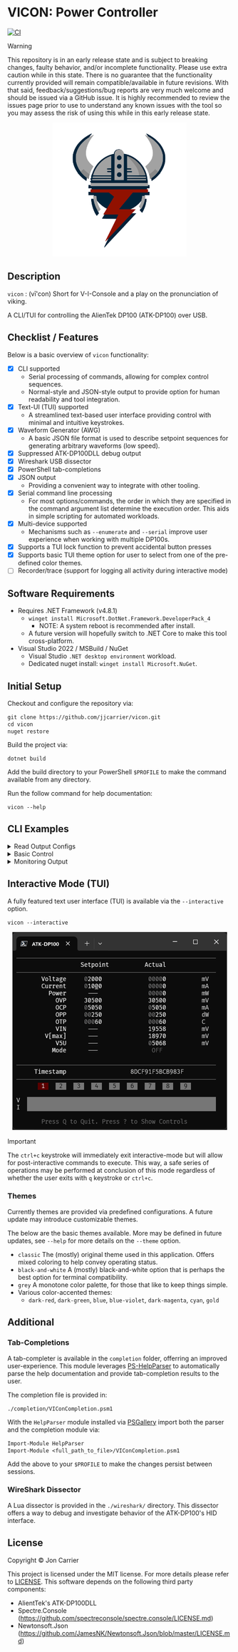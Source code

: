 # VICON: Power Controller

[![CI](https://github.com/jjcarrier/vicon/actions/workflows/ci.yml/badge.svg)](https://github.com/jjcarrier/vicon/actions/workflows/ci.yml)

> [!WARNING]
> This repository is in an early release state and is subject to breaking
> changes, faulty behavior, and/or incomplete functionality. Please use extra
> caution while in this state. There is no guarantee that the functionality
> currently provided will remain compatible/available in future revisions. With
> that said, feedback/suggestions/bug reports are very much welcome and should
> be issued via a GitHub issue. It is highly recommended to review the issues
> page prior to use to understand any known issues with the tool so you may
> assess the risk of using this while in this early release state.

<!-- markdownlint-disable -->
<p align="center">
  <img
    width="300"
    src="images/drawing.svg"
    alt="vicon – A power controller console"
  />
</p>
<!-- markdownlint-enable -->

## Description

`vicon` : (vī'con) Short for V-I-Console and a play on the pronunciation of viking.

A CLI/TUI for controlling the AlienTek DP100 (ATK-DP100) over USB.

## Checklist / Features

Below is a basic overview of `vicon` functionality:

- [x] CLI supported
  - Serial processing of commands, allowing for complex control sequences.
  - Normal-style and JSON-style output to provide option for human readability
    and tool integration.
- [x] Text-UI (TUI) supported
  - A streamlined text-based user interface providing control with minimal and
    intuitive keystrokes.
- [x] Waveform Generator (AWG)
  - A basic JSON file format is used to describe setpoint sequences for
    generating arbitrary waveforms (low speed).
- [x] Suppressed ATK-DP100DLL debug output
- [x] Wireshark USB dissector
- [x] PowerShell tab-completions
- [x] JSON output
  - Providing a convenient way to integrate with other tooling.
- [x] Serial command line processing
  - For most options/commands, the order in which they are specified in the
    command argument list determine the execution order. This aids in simple
    scripting for automated workloads.
- [x] Multi-device supported
  - Mechanisms such as `--enumerate` and `--serial` improve user experience when
    working with multiple DP100s.
- [x] Supports a TUI lock function to prevent accidental button presses
- [x] Supports basic TUI theme option for user to select from one of the pre-defined
  color themes.
- [ ] Recorder/trace (support for logging all activity during interactive mode)

## Software Requirements

- Requires .NET Framework (v4.8.1)
  - `winget install Microsoft.DotNet.Framework.DeveloperPack_4`
    - NOTE: A system reboot is recommended after install.
  - A future version will hopefully switch to .NET Core to make this tool
    cross-platform.
- Visual Studio 2022 / MSBuild / NuGet
  - Visual Studio `.NET desktop environment` workload.
  - Dedicated nuget install: `winget install Microsoft.NuGet`.

## Initial Setup

Checkout and configure the repository via:

```pwsh
git clone https://github.com/jjcarrier/vicon.git
cd vicon
nuget restore
```

Build the project via:

```pwsh
dotnet build
```

Add the build directory to your PowerShell `$PROFILE` to make the command
available from any directory.

Run the follow command for help documentation:

```pwsh
vicon --help
```

## CLI Examples

<details>
  <summary>Read Output Configs</summary>

This example shows how to read out the various configurable parameters of the device.

```pwsh
vicon --read-sys --read-out --read-pre 0 10 --json
```

```output
{"Command":"ReadSystem","Response":{"SystemParams":{"OPP":30,"OTP":60,"RPP":true,"AutoOn":false,"Backlight":1,"Volume":2}}}
{"Command":"ReadOutput","Response":{"Output":{"On":false,"Preset":0,"Setpoint":{"Voltage":3300,"Current":300,"OVP":8125,"OCP":250}}}}
{"Command":"ReadPreset","Response":{"Index":0,"Preset":{"Voltage":3300,"Current":300,"OVP":8125,"OCP":250}}}
{"Command":"ReadPreset","Response":{"Index":1,"Preset":{"Voltage":3300,"Current":200,"OVP":3500,"OCP":500}}}
...
{"Command":"ReadPreset","Response":{"Index":9,"Preset":{"Voltage":10000,"Current":5000,"OVP":30500,"OCP":5050}}}
```

</details>

<details>
  <summary>Basic Control</summary>

This example sets the output to 3.3V and a max current of 500mA. Afterwards,
delay for 500ms and then turn the output on, delay for 5 seconds and finally
turn the output off. All commands and responses are output in JSON format.

```pwsh
vicon --mv 3300 --ma 500 --delay 500 --on --delay 5000 --off --json
```

```output
{"Command":"WriteVoltage","Response":{"Voltage":3300,"Current":500,"OVP":8125,"OCP":250}}
{"Command":"WriteCurrent","Response":{"Voltage":3300,"Current":500,"OVP":8125,"OCP":250}}
{"Command":"WriteOutputOn","Response":{"On":true}}
{"Command":"WriteOutputOff","Response":{"On":false}}
```

</details>

<details>
  <summary>Monitoring Output</summary>

This example is a more involved example showing how one may read data from the
JSON output and convert it into a tabular form using PowerShell cmdlets. This
primarily serves to illustrate how PowerShell may be used as glue logic between
two CLI utilities to perform a more complicated task.

```pwsh
vicon --off --delay 1000 --mv 7500 --ma 400 --on --ra 50 1 --json | `
  ForEach-Object { $_ | ConvertFrom-Json } | `
  Where-Object { $_.Command -eq 'ReadActState' } | `
  Select-Object -ExpandProperty Response | `
  Select-Object -ExpandProperty ActiveState | `
  Select-Object -Property Timestamp,FaultStatus,OutputMode,Voltage,Current | `
  Format-Table
```

```output
Timestamp        FaultStatus OutputMode Voltage Current
---------        ----------- ---------- ------- -------
11:50:50.6286131           0          0     285      61
11:50:50.6421596           0          1    6432     188
11:50:50.6574657           0          1    7087     148
11:50:50.6719755           0          1    7296     108
11:50:50.6871800           0          1    7399      79
11:50:50.7029259           0          1    7450      56
11:50:50.7182109           0          1    7472      41
11:50:50.7325633           0          1    7482      30
11:50:50.7484842           0          1    7486      23
11:50:50.7635261           0          1    7488      18
11:50:50.7795500           0          1    7490      14
11:50:50.7959834           0          1    7491      17
11:50:50.8123372           0          1    7492      19
...
```

</details>

## Interactive Mode (TUI)

A fully featured text user interface (TUI) is available via the `--interactive`
option.

```pwsh
vicon --interactive
```

<!-- markdownlint-disable -->
<p align="center">
  <img
    src="images/interactive-mode.gif"
    alt="interactive mode"
  />
</p>
<!-- markdownlint-enable -->

> [!IMPORTANT]
> The `ctrl+c` keystroke will immediately exit interactive-mode but will allow
> for post-interactive commands to execute. This way, a safe series of operations
> may be performed at conclusion of this mode regardless of whether the user
> exits with `q` keystroke or `ctrl+c`.

### Themes

Currently themes are provided via predefined configurations. A future update may
introduce customizable themes.

The below are the basic themes available. More may be defined in future updates,
see `--help` for more details on the `--theme` option.

- `classic`
  The (mostly) original theme used in this application. Offers mixed coloring to
  help convey operating status.
- `black-and-white`
  A (mostly) black-and-white option that is perhaps the best option for terminal
  compatibility.
- `grey`
  A monotone color palette, for those that like to keep things simple.
- Various color-accented themes:
  - `dark-red`, `dark-green`, `blue`, `blue-violet`, `dark-magenta`, `cyan`, `gold`

## Additional

### Tab-Completions

A tab-completer is available in the `completion` folder, offerring an improved
user-experience. This module leverages [PS-HelpParser](https://github.com/jjcarrier/PS-HelpParser)
to automatically parse the help documentation and provide tab-completion results
to the user.

The completion file is provided in:

```pwsh
./completion/VIConCompletion.psm1
```

With the `HelpParser` module installed via
[PSGallery](https://www.powershellgallery.com/packages/HelpParser) import both
the parser and the completion module via:

```pwsh
Import-Module HelpParser
Import-Module <full_path_to_file>/VIConCompletion.psm1
```

Add the above to your `$PROFILE` to make the changes persist between sessions.

### WireShark Dissector

A Lua dissector is provided in the `./wireshark/` directory.
This dissector offers a way to debug and investigate behavior of the ATK-DP100's
HID interface.

## License

Copyright © Jon Carrier

This project is licensed under the MIT license. For more details please refer to
[LICENSE](./LICENSE). This software depends on the following third party
components:

- AlientTek's ATK-DP100DLL
- Spectre.Console (https://github.com/spectreconsole/spectre.console/LICENSE.md)
- Newtonsoft.Json (https://github.com/JamesNK/Newtonsoft.Json/blob/master/LICENSE.md)
